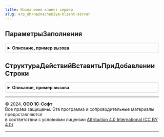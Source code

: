 ```yaml
---
title: Назначения клиент сервер
slug: erp_uh/naznacheniya-klient-server
---
```



## ПараметрыЗаполнения
<details style="margin: 1em 0; padding: 0.5em; border: 1px solid #ccc; border-radius: 6px;">

<summary style="font-weight: bold; cursor: pointer;">Описание, пример вызова</summary>

```bsl

// Возвращает параметры заполнения по типу назначения
//
// Возвращаемое значение:
//  Структура - с ключами:
// * ИмяЗаполняемогоПоля - Строка                            - имя заполняемого поля
// * ИмяПоляТЧ           - Строка, Неопределено              - источник значение заполнения, приоритетнее чем ЗначениеПоля
// * ЗначениеПоля        - Произвольный                      - значение заполнения
// * ТипНазначения       - ПеречислениеСсылка.ТипыНазначений - тип назначения, по которому заполняется указанное поле указанным значением
//
Функция ПараметрыЗаполнения() Экспорт
```

Пример вызова
```bsl
Результат = НазначенияКлиентСервер.ПараметрыЗаполнения() 
```
</details>

## СтруктураДействийВставитьПриДобавленииСтроки
<details style="margin: 1em 0; padding: 0.5em; border: 1px solid #ccc; border-radius: 6px;">

<summary style="font-weight: bold; cursor: pointer;">Описание, пример вызова</summary>

```bsl

// Предназначена для использования в формах документах в обработчиках событий, которые приводят к изменению назначения в
// строке табличной части документа. Добавляет в структуру действий действие, которое отрабатывается механизмами
// обработки табличных частей, см. ОбработкаТабличнойЧастиКлиент.ОбработатьСтрокуТЧ Выполнение такого
// действия актуализирует назначение в строке табличной части документа, в соответствии с изменившимся направлением деятельности.
//
// Параметры:
//  Форма - ФормаКлиентскогоПриложения - Форма в которой необходимо выполнить действие по обработки строки табличной части.
//  СтруктураДействий - Структура - Структура действий, используемая механизмами обработки табличных частей (см.
//                                  процедуру ОбработкаТабличнойЧастиКлиент.ОбработатьСтрокуТЧ).
//  Устарело - Булево - Для совместимости с НаправленияДеятельностиКлиентСервер.СтруктураДействийВставитьПриДобавленииСтроки
Процедура СтруктураДействийВставитьПриДобавленииСтроки(Форма, СтруктураДействий, Устарело = Ложь) Экспорт
```

Пример вызова
```bsl
НазначенияКлиентСервер.СтруктураДействийВставитьПриДобавленииСтроки(Форма, СтруктураДействий, Устарело);
```
</details>

---

© 2024, **ООО 1С-Софт**  
Все права защищены. Эта программа и сопроводительные материалы предоставляются  
в соответствии с условиями лицензии [Attribution 4.0 International (CC BY 4.0)](https://creativecommons.org/licenses/by/4.0/legalcode).

---
